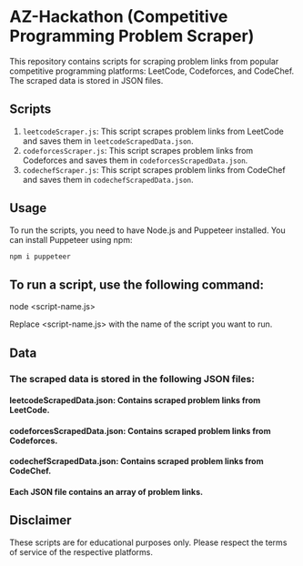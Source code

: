 # AZ-Hackathon (Competitive Programming Problem Scraper)

This repository contains scripts for scraping problem links from popular competitive programming platforms: LeetCode, Codeforces, and CodeChef. The scraped data is stored in JSON files.

## Scripts

1. `leetcodeScraper.js`: This script scrapes problem links from LeetCode and saves them in `leetcodeScrapedData.json`.
2. `codeforcesScraper.js`: This script scrapes problem links from Codeforces and saves them in `codeforcesScrapedData.json`.
3. `codechefScraper.js`: This script scrapes problem links from CodeChef and saves them in `codechefScrapedData.json`.

## Usage

To run the scripts, you need to have Node.js and Puppeteer installed. You can install Puppeteer using npm:

```bash
npm i puppeteer
```

## To run a script, use the following command:
node <script-name.js>

Replace <script-name.js> with the name of the script you want to run.

## Data
### The scraped data is stored in the following JSON files:

#### leetcodeScrapedData.json: Contains scraped problem links from LeetCode.
#### codeforcesScrapedData.json: Contains scraped problem links from Codeforces.
#### codechefScrapedData.json: Contains scraped problem links from CodeChef.
#### Each JSON file contains an array of problem links.

## Disclaimer
These scripts are for educational purposes only. Please respect the terms of service of the respective platforms.

